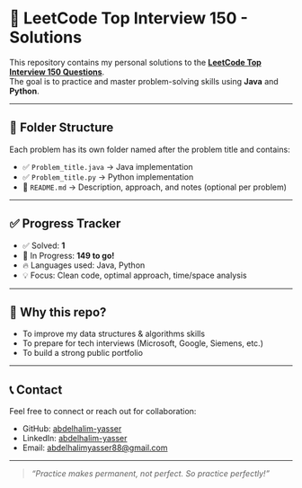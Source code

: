 # 🚀 LeetCode Top Interview 150 - Solutions

This repository contains my personal solutions to the **[LeetCode Top Interview 150 Questions](https://leetcode.com/study-plan/top-interview-150/)**.  
The goal is to practice and master problem-solving skills using **Java** and **Python**.

---

## 📂 Folder Structure

Each problem has its own folder named after the problem title and contains:

- ✅ `Problem_title.java` → Java implementation  
- ✅ `Problem_title.py` → Python implementation  
- 📝 `README.md` → Description, approach, and notes (optional per problem)

---

## ✅ Progress Tracker

- ✅ Solved: **1**  
- 🔄 In Progress: **149 to go!**  
- 🔥 Languages used: Java, Python  
- 💡 Focus: Clean code, optimal approach, time/space analysis

---

## 🧠 Why this repo?

- To improve my data structures & algorithms skills
- To prepare for tech interviews (Microsoft, Google, Siemens, etc.)
- To build a strong public portfolio

---

## 📞 Contact

Feel free to connect or reach out for collaboration:

- GitHub: [abdelhalim-yasser](https://github.com/abdelhalim-yasser)
- LinkedIn: [abdelhalim-yasser](https://www.linkedin.com/in/abdelhalim-yasser)
- Email: [abdelhalimyasser88@gmail.com](https://www.linkedin.com/in/abdelhalim-yasser)

---

> _“Practice makes permanent, not perfect. So practice perfectly!”_

